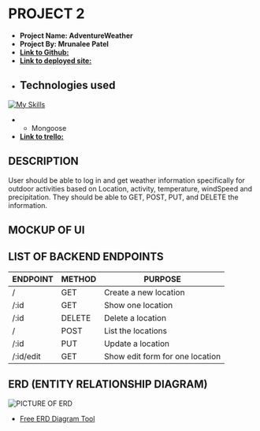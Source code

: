 # PROJECT 2

- **Project Name: AdventureWeather** 
- **Project By: Mrunalee Patel** 
- [**Link to Github:**](https://github.com/mrunaleepatel/project2.git) 
- [**Link to deployed site:**](https://project2-w4ca.onrender.com)
- ## Technologies used 
[![My Skills](https://skillicons.dev/icons?i=js,html,css,JavaScript,Express)](https://skillicons.dev)
- * Mongoose
- [**Link to trello:**](https://trello.com/invite/b/P9hFu39O/ATTIa6432a50dcaed4a118a936cd3e3451298E675170/outdoor-weather-activity)

## DESCRIPTION
User should be able to log in and get weather information specifically for outdoor activities based on Location, activity, temperature, windSpeed and precipitation. They should be able to GET, POST, PUT, and DELETE the information. 
## MOCKUP OF UI 

## LIST OF BACKEND ENDPOINTS

| ENDPOINT | METHOD | PURPOSE |
|----------|--------|---------|
| / | GET | Create a new location  |
| /:id | GET | Show one location |
| /:id | DELETE | Delete a location |
| / | POST | List the locations |
| /:id | PUT | Update a location |
| /:id/edit | GET | Show edit form for one location |

## ERD (ENTITY RELATIONSHIP DIAGRAM)

![PICTURE OF ERD]()

- [Free ERD Diagram Tool]()